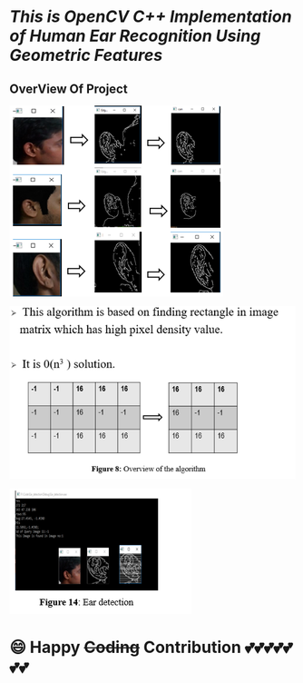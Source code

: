 # ***This is OpenCV C++ Implementation of Human Ear Recognition Using Geometric Features***



## OverView Of Project
![alt text](https://github.com/forhadsidhu/Human_Ear_detection/blob/master/1.PNG)





![alt text](https://github.com/forhadsidhu/Human_Ear_detection/blob/master/2.PNG)


![alt text](https://github.com/forhadsidhu/Human_Ear_detection/blob/master/3.PNG)





# :smile: Happy ~~Coding~~ Contribution :two_hearts::two_hearts::two_hearts::two_hearts::two_hearts::two_hearts::two_hearts:
